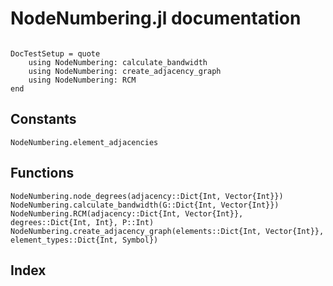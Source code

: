 # NodeNumbering.jl documentation

```@contents
```

```@meta
DocTestSetup = quote
    using NodeNumbering: calculate_bandwidth
    using NodeNumbering: create_adjacency_graph
    using NodeNumbering: RCM
end
```

## Constants

```@docs
NodeNumbering.element_adjacencies
```

## Functions

```@docs
NodeNumbering.node_degrees(adjacency::Dict{Int, Vector{Int}})
NodeNumbering.calculate_bandwidth(G::Dict{Int, Vector{Int}})
NodeNumbering.RCM(adjacency::Dict{Int, Vector{Int}}, degrees::Dict{Int, Int}, P::Int)
NodeNumbering.create_adjacency_graph(elements::Dict{Int, Vector{Int}}, element_types::Dict{Int, Symbol})
```

## Index

```@index
```

